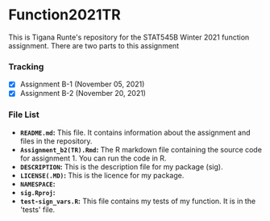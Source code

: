 # Function2021TR

This is Tigana Runte's repository for the STAT545B Winter 2021 function assignment. There are two parts to this assignment 

### Tracking

- [x] Assignment B-1 (November 05, 2021)
- [x] Assignment B-2 (November 20, 2021)

### File List

- **`README.md`:** This file. It contains information about the assignment and files in the repository.
- **`Assignment_b2(TR).Rmd`:** The R markdown file containing the source code for assignment 1. You can run the code in R.
-  **`DESCRIPTION`:**  This is the description file for my package (sig).
-  **`LICENSE(.MD)`:** This is the licence for my package. 
-  **`NAMESPACE`:** 
- **`sig.Rproj`:**
-  **`test-sign_vars.R`:** This file contains my tests of my function. It is in the 'tests' file.
